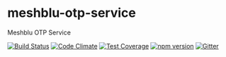 # meshblu-otp-service
Meshblu OTP Service

[![Build Status](https://travis-ci.org/octoblu/meshblu-otp-service.svg?branch=master)](https://travis-ci.org/octoblu/meshblu-otp-service)
[![Code Climate](https://codeclimate.com/github/octoblu/meshblu-otp-service/badges/gpa.svg)](https://codeclimate.com/github/octoblu/meshblu-otp-service)
[![Test Coverage](https://codeclimate.com/github/octoblu/meshblu-otp-service/badges/coverage.svg)](https://codeclimate.com/github/octoblu/meshblu-otp-service)
[![npm version](https://badge.fury.io/js/meshblu-otp-service.svg)](http://badge.fury.io/js/meshblu-otp-service)
[![Gitter](https://badges.gitter.im/octoblu/help.svg)](https://gitter.im/octoblu/help)
